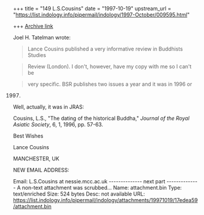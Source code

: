 +++
title = "149 L.S.Cousins"
date = "1997-10-19"
upstream_url = "https://list.indology.info/pipermail/indology/1997-October/009595.html"

+++
[Archive link](https://list.indology.info/pipermail/indology/1997-October/009595.html)

Joel H. Tatelman wrote:


>Lance Cousins published a very informative review in Buddhists
Studies

>Review (London). I don't, however, have my copy with me so I can't be

>very specific. BSR publishes two issues a year and it was in 1996 or
1997.


Well, actually, it was in JRAS:


<smaller>Cousins, L.S., "The dating of the historical Buddha," _Journal
of the Royal Asiatic Society_, 6, 1, 1996, pp. 57-63.


Best Wishes


Lance Cousins

</smaller>
MANCHESTER, UK


NEW EMAIL ADDRESS:

Email: L.S.Cousins at nessie.mcc.ac.uk
-------------- next part --------------
A non-text attachment was scrubbed...
Name: attachment.bin
Type: text/enriched
Size: 524 bytes
Desc: not available
URL: <https://list.indology.info/pipermail/indology/attachments/19971019/17edea59/attachment.bin>

